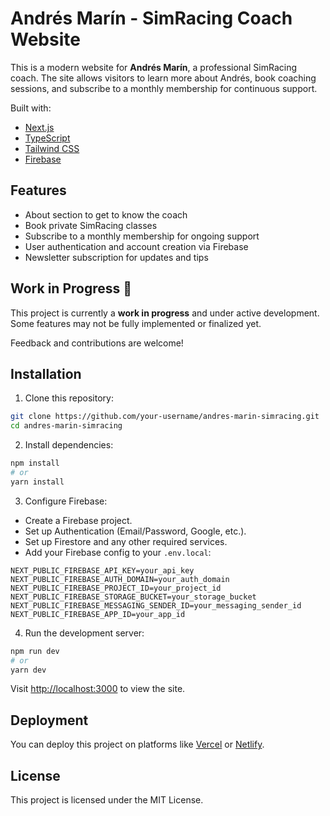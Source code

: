 # Andrés Marín - SimRacing Coach Website

This is a modern website for **Andrés Marín**, a professional SimRacing coach. The site allows visitors to learn more about Andrés, book coaching sessions, and subscribe to a monthly membership for continuous support.

Built with:

* [Next.js](https://nextjs.org/)
* [TypeScript](https://www.typescriptlang.org/)
* [Tailwind CSS](https://tailwindcss.com/)
* [Firebase](https://firebase.google.com/)

## Features

* About section to get to know the coach
* Book private SimRacing classes
* Subscribe to a monthly membership for ongoing support
* User authentication and account creation via Firebase
* Newsletter subscription for updates and tips

## Work in Progress 🚧

This project is currently a **work in progress** and under active development. Some features may not be fully implemented or finalized yet.

Feedback and contributions are welcome!

## Installation

1. Clone this repository:

```bash
git clone https://github.com/your-username/andres-marin-simracing.git
cd andres-marin-simracing
```

2. Install dependencies:

```bash
npm install
# or
yarn install
```

3. Configure Firebase:

* Create a Firebase project.
* Set up Authentication (Email/Password, Google, etc.).
* Set up Firestore and any other required services.
* Add your Firebase config to your `.env.local`:

```env
NEXT_PUBLIC_FIREBASE_API_KEY=your_api_key
NEXT_PUBLIC_FIREBASE_AUTH_DOMAIN=your_auth_domain
NEXT_PUBLIC_FIREBASE_PROJECT_ID=your_project_id
NEXT_PUBLIC_FIREBASE_STORAGE_BUCKET=your_storage_bucket
NEXT_PUBLIC_FIREBASE_MESSAGING_SENDER_ID=your_messaging_sender_id
NEXT_PUBLIC_FIREBASE_APP_ID=your_app_id
```

4. Run the development server:

```bash
npm run dev
# or
yarn dev
```

Visit [http://localhost:3000](http://localhost:3000) to view the site.

## Deployment

You can deploy this project on platforms like [Vercel](https://vercel.com/) or [Netlify](https://www.netlify.com/).

## License

This project is licensed under the MIT License.
